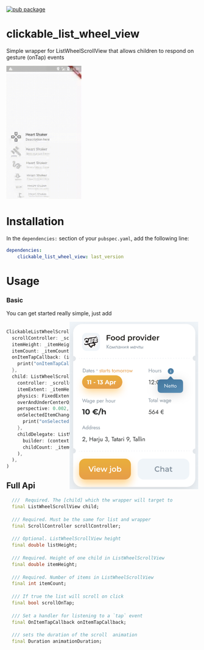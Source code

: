 [![pub package](https://img.shields.io/pub/v/clickable_list_wheel_view.svg)](https://pub.dartlang.org/packages/clickable_list_wheel_view)


# clickable_list_wheel_view

Simple wrapper for ListWheelScrollView that allows children to respond on gesture (onTap) events

<img src="https://raw.githubusercontent.com/cilestal/clickable_list_wheel_view/master/example/example.gif" height = "350" alt="Animated">

# Installation
In the `dependencies:` section of your `pubspec.yaml`, add the following line:

```yaml
dependencies:
    clickable_list_wheel_view: last_version
```

# Usage

### Basic

You can get started really simple, just add

<img src="https://raw.githubusercontent.com/Cilestal/Flutter-simple-tooltip/master/example/example.png" align = "right" height = "440" alt="Basic">


```dart

ClickableListWheelScrollView(
  scrollController: _scrollController,
  itemHeight: _itemHeight,
  itemCount: _itemCount,
  onItemTapCallback: (index) {
    print("onItemTapCallback index: $index");
  },
  child: ListWheelScrollView.useDelegate(
    controller: _scrollController,
    itemExtent: _itemHeight,
    physics: FixedExtentScrollPhysics(),
    overAndUnderCenterOpacity: 0.5,
    perspective: 0.002,
    onSelectedItemChanged: (index) {
      print("onSelectedItemChanged index: $index");
    },
    childDelegate: ListWheelChildBuilderDelegate(
      builder: (context, index) => _child(index),
      childCount: _itemCount,
    ),
  ),
)

```

## Full Api

```dart
  ///  Required. The [child] which the wrapper will target to
  final ListWheelScrollView child;

  /// Required. Must be the same for list and wrapper
  final ScrollController scrollController;

  /// Optional. ListWheelScrollView height
  final double listHeight;

  /// Required. Height of one child in ListWheelScrollView
  final double itemHeight;

  /// Required. Number of items in ListWheelScrollView
  final int itemCount;

  /// If true the list will scroll on click
  final bool scrollOnTap;

  /// Set a handler for listening to a `tap` event
  final OnItemTapCallback onItemTapCallback;

  /// sets the duration of the scroll  animation
  final Duration animationDuration;

```


